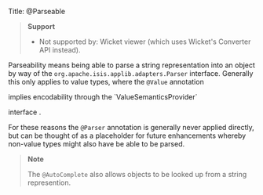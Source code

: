 Title: @Parseable

> **Support**
> 
> * Not supported by: Wicket viewer (which uses Wicket's Converter API instead).

Parseability means being able to parse a string representation into an
object by way of the `org.apache.isis.applib.adapters.Parser` interface.
Generally this only applies to value types, where the `@Value` annotation
<!--(see ?)--> implies encodability through the `ValueSemanticsProvider`
interface <!--(see ?)-->.

For these reasons the `@Parser` annotation is generally never applied
directly, but can be thought of as a placeholder for future enhancements
whereby non-value types might also have be able to be parsed. 

> **Note**
> 
> The `@AutoComplete` also allows objects to be looked up from a string represention.
